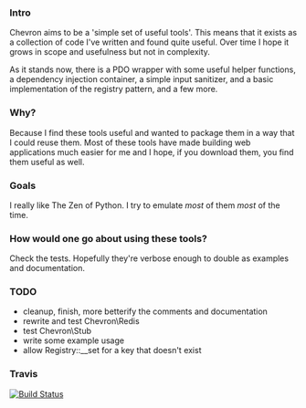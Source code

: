 ### Intro

Chevron aims to be a 'simple set of useful tools'. This means that it
exists as a collection of code I've written and found quite useful. Over
time I hope it grows in scope and usefulness but not in complexity.

As it stands now, there is a PDO wrapper with some useful helper
functions, a dependency injection container, a simple input sanitizer,
and a basic implementation of the registry pattern, and a few more.

### Why?

Because I find these tools useful and wanted to package them in a way
that I could reuse them. Most of these tools have made building web
applications much easier for me and I hope, if you download them, you
find them useful as well.

### Goals

I really like The Zen of Python. I try to emulate *most* of them *most*
of the time.

### How would one go about using these tools?

Check the tests. Hopefully they're verbose enough to double as examples
and documentation.

### TODO

  - cleanup, finish, more betterify the comments and documentation
  - rewrite and test Chevron\Redis
  - test Chevron\Stub
  - write some example usage
  - allow Registry::__set for a key that doesn't exist

### Travis

[![Build Status](https://travis-ci.org/henderjon/chevron.png)](https://travis-ci.org/henderjon/chevron)


